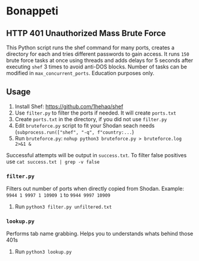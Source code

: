 # Bonappeti
## HTTP 401 Unauthorized Mass Brute Force
This Python script runs the shef command for many ports, creates a directory for each and tries different passwords to gain access. 
It runs `150` brute force tasks at once using threads and adds delays for 5 seconds after executing `shef` 3 times to avoid anti-DOS blocks.
Number of tasks can be modified in `max_concurrent_ports`.
Education purposes only.

## Usage
1. Install Shef: https://github.com/1hehaq/shef
2. Use `filter.py` to filter the ports if needed. It will create `ports.txt`
3. Create `ports.txt` in the directory, if you did not use `filter.py`
4. Edit `bruteforce.py` script to fit your Shodan seach needs (`subprocess.run(["shef", "-q", f"country:...`)
5. Run `bruteforce.py`: `nohup python3 bruteforce.py > bruteforce.log 2>&1 &`

Successful attempts will be output in `success.txt`. To filter false positives use `cat success.txt | grep -v false`

### `filter.py`
Filters out number of ports when directly copied from Shodan. 
Example: 
`9944
1
9997
1
10909
1` to `9944
9997
10909`

1. Run `python3 filter.py unfiltered.txt`

### `lookup.py`
Performs tab name grabbing. Helps you to understands whats behind those 401s
1. Run `python3 lookup.py`
